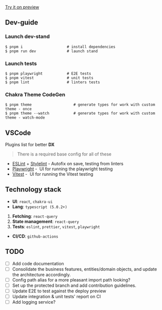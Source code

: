 [Try it on preview](https://cat-fact-phi.vercel.app/) 

## Dev-guide

### Launch dev-stand

```
$ pnpm i                    # install dependencies
$ pnpm run dev              # launch stand
```

### Launch tests

```
$ pnpm playwright           # E2E tests
$ pnpm vitest               # unit tests
$ pnpm lint                 # linters tests
```

### Chakra Theme CodeGen

```
$ pnpm theme                   # generate types for work with custom theme - once
$ pnpm theme --watch           # generate types for work with custom theme - watch-mode
```

## VSCode

Plugins list for better **DX**

> There is a required base config for all of these

- [ESLint](https://marketplace.visualstudio.com/items?itemName=dbaeumer.vscode-eslint) + [Stylelint](https://marketplace.visualstudio.com/items?itemName=stylelint.vscode-stylelint) - Autofix on save, testing from linters
- [Playwright](https://marketplace.visualstudio.com/items?itemName=ms-playwright.playwright) -  UI for running the playwright testing
- [Vitest](https://vitest.dev/) -  UI for running the Vitest testing

## Technology stack

- **UI**: `react`, `chakra-ui`
- **Lang**: `typescript (5.0.2+)`

1.  **Fetching**: `react-query`
2.  **State management**: `react-query`
3.  **Tests**: `eslint`, `prettier`, `vitest`, `playwright`

- **CI/CD**: `github-actions`

## TODO
- [ ] Add code documentation
- [ ] Consolidate the business features, entities/domain objects, and update the architecture accordingly.
- [ ] Config path alias for a more pleasant import path looking?
- [ ] Set up the protected branch and add contribution guidelines.
- [ ] Update E2E to test against the deploy preview
- [ ] Update integration & unit tests' report on CI 
- [ ] Add logging service?
